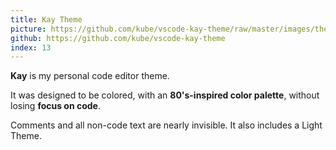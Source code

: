 ```yaml
---
title: Kay Theme
picture: https://github.com/kube/vscode-kay-theme/raw/master/images/theme-dark.png
github: https://github.com/kube/vscode-kay-theme
index: 13
---
```


**Kay** is my personal code editor theme.

It was designed to be colored, with an **80's-inspired color palette**, without losing **focus on code**.

Comments and all non-code text are nearly invisible. It also includes a Light Theme.
